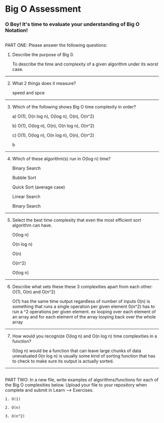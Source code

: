 # Big O Assessment

 ### O Boy! It's time to evaluate your understanding of Big O Notation!

 ##

  PART ONE: Please answer the following questions:

 1. Describe the purpose of Big 0.

    To describe the time and complexity of a given algorithm under its worst case.

---


 2. What 2 things does it measure?

    speed and spce

---


 3. Which of the following shows Big O time complexity in order?

    a) O(1), O(n log n), O(log n), O(n), O(n^2)

    b) O(1), O(log n), O(n), O(n log n), O(n^2)

    c) O(1), O(log n), O(n log n), O(n), O(n^2)

    b

---



4. Which of these algorithm(s) run in O(log n) time?

   Binary Search

   Bubble Sort

   Quick Sort (average case)

   Linear Search

   Binary Search

---



5. Select the best time complexity that even the most efficient sort algorithm can have.

    O(log n)

    O(n log n)

    O(n)

    O(n^2)

    O(log n)

---


 6. Describe what sets these these 3 complexities apart from each other: O(1), O(n) and O(n^2)

    O(1) has the same time output regardless of number of inputs
    0(n) is something that runs a single operation per given element
    0(n^2) has to run a ^2 operations per given element. ex looping over each element of an array and for each element of the array looping back over the whole array

---


7. How would you recognize O(log n) and O(n log n) time complexities in a function?

    0(log n) would be a function that can leave large chunks of data unevaluated
    0(n log n) is usually some kind of sorting function that has to check to make sure its output is actually sorted.

---

  ##

  PART TWO: In a new file, write examples of algorithms/functions for each of the Big O complexities below.
    Upload your file to your repository when complete and submit in Learn --> Exercises.

    1. O(1)

    2. O(n)

    3. O(n^2)
